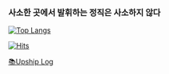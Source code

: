 ### 사소한 곳에서 발휘하는 정직은 사소하지 않다
<div align=left>
  
  
[![Top Langs](https://github-readme-stats.vercel.app/api/top-langs/?username=upship-kim&layout=compact)](https://github.com/upship-kim/github-readme-stats)

[![Hits](https://hits.seeyoufarm.com/api/count/incr/badge.svg?url=https%3A%2F%2Fgithub.com%2Fupship-kim&count_bg=%2379C83D&title_bg=%23555555&icon=&icon_color=%23E7E7E7&title=hits&edge_flat=false)](https://hits.seeyoufarm.com) 

</div>

  [📚Upship Log](https://velog.io/@upship-kim)
  
<!--
**upship-kim/upship-kim** is a ✨ _special_ ✨ repository because its `README.md` (this file) appears on your GitHub profile.

Here are some ideas to get you started:

- 🔭 I’m currently working on ...
- 🌱 I’m currently learning ...
- 👯 I’m looking to collaborate on ...
- 🤔 I’m looking for help with ...
- 💬 Ask me about ...
- 📫 How to reach me: ...
- 😄 Pronouns: ...
- ⚡ Fun fact: ...
-->
